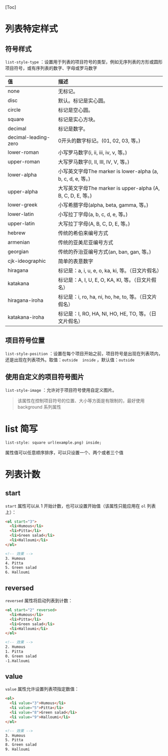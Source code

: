 [Toc]

# 列表特定样式

## 符号样式

`list-style-type` ：设置用于列表的项目符号的类型，例如无序列表的方形或圆形项目符号，或有序列表的数字、字母或罗马数字

| 值                   | 描述                                                        |
| :------------------- | :---------------------------------------------------------- |
| none                 | 无标记。                                                    |
| disc                 | 默认。标记是实心圆。                                        |
| circle               | 标记是空心圆。                                              |
| square               | 标记是实心方块。                                            |
| decimal              | 标记是数字。                                                |
| decimal-leading-zero | 0开头的数字标记。(01, 02, 03, 等。)                         |
| lower-roman          | 小写罗马数字(i, ii, iii, iv, v, 等。)                       |
| upper-roman          | 大写罗马数字(I, II, III, IV, V, 等。)                       |
| lower-alpha          | 小写英文字母The marker is lower-alpha (a, b, c, d, e, 等。) |
| upper-alpha          | 大写英文字母The marker is upper-alpha (A, B, C, D, E, 等。) |
| lower-greek          | 小写希腊字母(alpha, beta, gamma, 等。)                      |
| lower-latin          | 小写拉丁字母(a, b, c, d, e, 等。)                           |
| upper-latin          | 大写拉丁字母(A, B, C, D, E, 等。)                           |
| hebrew               | 传统的希伯来编号方式                                        |
| armenian             | 传统的亚美尼亚编号方式                                      |
| georgian             | 传统的乔治亚编号方式(an, ban, gan, 等。)                    |
| cjk-ideographic      | 简单的表意数字                                              |
| hiragana             | 标记是：a, i, u, e, o, ka, ki, 等。（日文片假名）           |
| katakana             | 标记是：A, I, U, E, O, KA, KI, 等。（日文片假名）           |
| hiragana-iroha       | 标记是：i, ro, ha, ni, ho, he, to, 等。（日文片假名）       |
| katakana-iroha       | 标记是：I, RO, HA, NI, HO, HE, TO, 等。（日文片假名）       |

## 项目符号位置

`list-style-position` ：设置在每个项目开始之前，项目符号是出现在列表项内，还是出现在列表项外。取值：`outside  inside` ，默认值：`outside`

## 使用自定义的项目符号图片

`list-style-image` ：允许对于项目符号使用自定义图片。

> 该属性在控制项目符号的位置、大小等方面是有限制的，最好使用 background 系列属性

# list 简写

`list-style: square url(example.png) inside;`

属性值可以任意顺序排序，可以只设置一个、两个或者三个值

# 列表计数

## start

`start` 属性可以从 1 开始计数，也可以设置开始值（该属性只能应用在 `ol` 列表上）：

```html
<ol start="3">
  <li>Humous</li>
  <li>Pitta</li>
  <li>Green salad</li>
  <li>Halloumi</li>
</ol>

<!-- 效果 -->
3. Humous
4. Pitta
5. Green salad
6. Halloumi
```

## reversed

`reversed` 属性将启动列表到计数：

```html
<ol start="2" reversed>
  <li>Humous</li>
  <li>Pitta</li>
  <li>Green salad</li>
  <li>Halloumi</li>
</ol>

<!-- 效果 -->
2. Humous
1. Pitta
0. Green salad
-1.Halloumi
```

## value

`value` 属性允许设置列表项指定数值：

```html
<ol>
  <li value="3">Humous</li>
  <li value="5">Pitta</li>
  <li value="8">Green salad</li>
  <li value="9">Halloumi</li>
</ol>

<!-- 效果 -->
3. Humous
5. Pitta
8. Green salad
9. Halloumi
```

